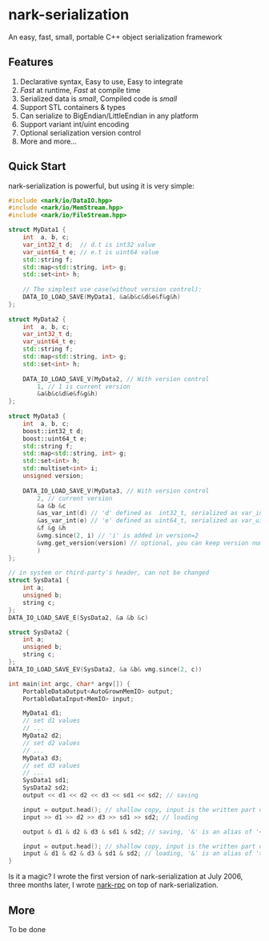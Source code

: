 nark-serialization
==================

An easy, fast, small, portable C++ object serialization framework

## Features
  1. Declarative syntax, Easy to use, Easy to integrate
  1. *Fast* at runtime, *Fast* at compile time
  1. Serialized data is *small*, Compiled code is *small*
  1. Support STL containers & types
  1. Can serialize to BigEndian/LittleEndian in any platform
  1. Support variant int/uint encoding
  1. Optional serialization version control
  1. More and more...

## Quick Start

nark-serialization is powerful, but using it is very simple:

```c++
#include <nark/io/DataIO.hpp>
#include <nark/io/MemStream.hpp>
#include <nark/io/FileStream.hpp>

struct MyData1 {
    int  a, b, c;
    var_int32_t d;  // d.t is int32 value
    var_uint64_t e; // e.t is uint64 value
    std::string f;
    std::map<std::string, int> g;
    std::set<int> h;
 
	// The simplest use case(without version control):
    DATA_IO_LOAD_SAVE(MyData1, &a&b&c&d&e&f&g&h)
};
 
struct MyData2 {
    int  a, b, c;
    var_int32_t d;
    var_uint64_t e;
    std::string f;
    std::map<std::string, int> g;
    std::set<int> h;
 
    DATA_IO_LOAD_SAVE_V(MyData2, // With version control
        1, // 1 is current version
        &a&b&c&d&e&f&g&h)
};
 
struct MyData3 {
    int  a, b, c;
    boost::int32_t d;
    boost::uint64_t e;
    std::string f;
    std::map<std::string, int> g;
    std::set<int> h;
    std::multiset<int> i;
    unsigned version;
 
    DATA_IO_LOAD_SAVE_V(MyData3, // With version control
        2, // current version
        &a &b &c
        &as_var_int(d) // 'd' defined as  int32_t, serialized as var_int32_t
        &as_var_int(e) // 'e' defined as uint64_t, serialized as var_uint64_t
        &f &g &h
        &vmg.since(2, i) // 'i' is added in version=2
        &vmg.get_version(version) // optional, you can keep version number for latter use
        )
};
 
// in system or third-party's header, can not be changed
struct SysData1 {
    int a;
    unsigned b;
    string c;
};
DATA_IO_LOAD_SAVE_E(SysData2, &a &b &c)

struct SysData2 {
    int a;
    unsigned b;
    string c;
};
DATA_IO_LOAD_SAVE_EV(SysData2, &a &b& vmg.since(2, c))

int main(int argc, char* argv[]) {
    PortableDataOutput<AutoGrownMemIO> output;
    PortableDataInput<MemIO> input;

    MyData1 d1;
    // set d1 values
    // ...
    MyData2 d2;
    // set d2 values
    // ...
    MyData3 d3;
    // set d3 values
    // ...
	SysData1 sd1;
	SysData2 sd2;
    output << d1 << d2 << d3 << sd1 << sd2; // saving

    input = output.head(); // shallow copy, input is the written part of output
    input >> d1 >> d2 >> d3 >> sd1 >> sd2; // loading

    output & d1 & d2 & d3 & sd1 & sd2; // saving, '&' is an alias of '<<'

    input = output.head(); // shallow copy, input is the written part of output 
    input & d1 & d2 & d3 & sd1 & sd2; // loading, '&' is an alias of '>>'
}
```
Is it a magic? I wrote the first version of nark-serialization at July 2006, three months later, I wrote [nark-rpc](https://github.com/rockeet/nark-rpc) on top of nark-serialization.

## More

To be done
